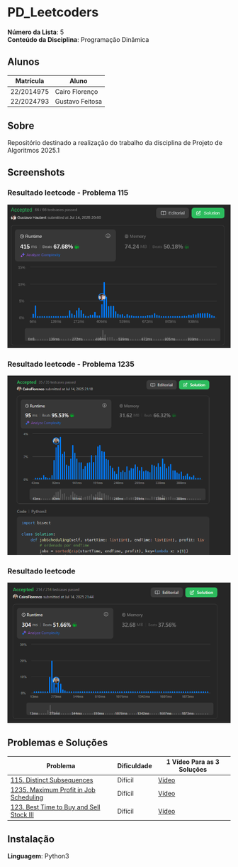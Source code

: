 # PD_Leetcoders

**Número da Lista**: 5<br>
**Conteúdo da Disciplina**: Programação Dinâmica<br>

## Alunos
| Matrícula | Aluno |
| -- | -- |
| 22/2014975  |  Cairo Florenço |
| 22/2024793  |  Gustavo Feitosa |

## Sobre 
Repositório destinado a realização do trabalho da disciplina de Projeto de Algoritmos 2025.1

## Screenshots

### Resultado leetcode - Problema 115

![Resultado 115](./Problemas/115.%20Distinct%20Subsequences/Resultado.png)

### Resultado leetcode - Problema 1235

![Resultado 1235](./Problemas/1235.%20Maximum%20Profit%20in%20Job%20Scheduling/Resolucao.png)

### Resultado leetcode 

![Resultado 123](./Problemas/123.%20Best%20Time%20to%20Buy%20and%20Sell%20Stock%20III/Resultado.png)

## Problemas e Soluções
| Problema | Dificuldade | 1 Vídeo Para as 3 Soluções |
| -- | -- | -- |
| [115. Distinct Subsequences](https://leetcode.com/problems/distinct-subsequences/description/)  |  Difícil | [Vídeo]() |
| [1235. Maximum Profit in Job Scheduling](https://leetcode.com/problems/maximum-profit-in-job-scheduling/description/)  |  Difícil | [Vídeo]() |
| [123. Best Time to Buy and Sell Stock III](https://leetcode.com/problems/best-time-to-buy-and-sell-stock-iii/description/)  |  Difícil | [Vídeo]() |

## Instalação 
**Linguagem**: Python3<br>




